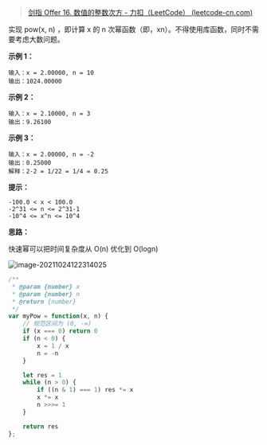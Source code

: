 > [剑指 Offer 16. 数值的整数次方 - 力扣（LeetCode） (leetcode-cn.com)](https://leetcode-cn.com/problems/shu-zhi-de-zheng-shu-ci-fang-lcof/)

实现 pow(x, n) ，即计算 x 的 n 次幂函数（即，xn）。不得使用库函数，同时不需要考虑大数问题。

 

**示例 1：**

```
输入：x = 2.00000, n = 10
输出：1024.00000
```



**示例 2：**

```
输入：x = 2.10000, n = 3
输出：9.26100
```



**示例 3：**

```
输入：x = 2.00000, n = -2
输出：0.25000
解释：2-2 = 1/22 = 1/4 = 0.25
```



**提示：**

```
-100.0 < x < 100.0
-2^31 <= n <= 2^31-1
-10^4 <= x^n <= 10^4
```



**思路：**

快速幂可以把时间复杂度从 O(n) 优化到 O(logn)

![image-20211024122314025](C:\Users\16000\AppData\Roaming\Typora\typora-user-images\image-20211024122314025.png)

```js
/**
 * @param {number} x
 * @param {number} n
 * @return {number}
 */
var myPow = function(x, n) {
    // 规范区间为 (0, -∞)
    if (x === 0) return 0
    if (n < 0) {
        x = 1 / x
        n = -n
    }

    let res = 1
    while (n > 0) {
        if ((n & 1) === 1) res *= x
        x *= x
        n >>>= 1
    }

    return res
};
```

